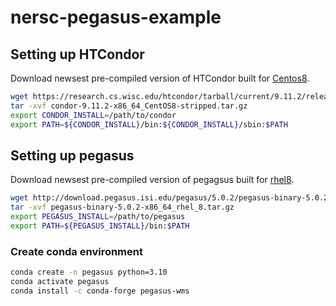 # nersc-pegasus-example

## Setting up HTCondor

Download newsest pre-compiled version of HTCondor built for [Centos8](https://research.cs.wisc.edu/htcondor/tarball/current).

```bash
wget https://research.cs.wisc.edu/htcondor/tarball/current/9.11.2/release/condor-9.11.2-x86_64_CentOS8-stripped.tar.gz
tar -xvf condor-9.11.2-x86_64_CentOS8-stripped.tar.gz
export CONDOR_INSTALL=/path/to/condor
export PATH=${CONDOR_INSTALL}/bin:${CONDOR_INSTALL}/sbin:$PATH
```


## Setting up pegasus

Download newsest pre-compiled version of pegagsus built for [rhel8](http://download.pegasus.isi.edu/pegasus).

```bash
wget http://download.pegasus.isi.edu/pegasus/5.0.2/pegasus-binary-5.0.2-x86_64_rhel_8.tar.gz
tar -xvf pegasus-binary-5.0.2-x86_64_rhel_8.tar.gz
export PEGASUS_INSTALL=/path/to/pegasus
export PATH=${PEGASUS_INSTALL}/bin:$PATH
```

### Create conda environment

```bash
conda create -n pegasus python=3.10
conda activate pegasus
conda install -c conda-forge pegasus-wms
```
